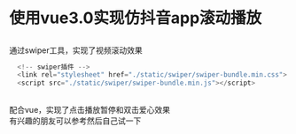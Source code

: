 # 使用vue3.0实现仿抖音app滚动播放

## 
通过swiper工具，实现了视频滚动效果

``` javascript
  <!-- swiper插件 -->
  <link rel="stylesheet" href="./static/swiper/swiper-bundle.min.css">
  <script src="./static/swiper/swiper-bundle.min.js"></script>
```

## 
配合vue，实现了点击播放暂停和双击爱心效果  
有兴趣的朋友可以参考然后自己试一下
